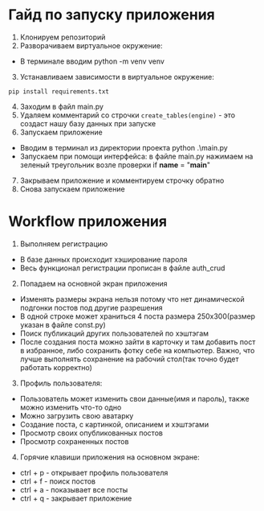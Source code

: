 # Гайд по запуску приложения

1) Клонируем репозиторий
2) Разворачиваем виртуальное окружение:
- В терминале вводим python -m venv venv
3) Устанавливаем зависимости в виртуальное окружение:
```chatinput
pip install requirements.txt
```
4) Заходим в файл main.py
5) Удаляем комментарий со строчки ```create_tables(engine)``` - это создаст нашу базу данных при запуске
6) Запускаем приложение
- Вводим в терминал из директории проекта python .\main.py
- Запускаем при помощи интерфейса: в файле main.py нажимаем на зеленый треугольник возле проверки if __name__ = "__main__"
7) Закрываем приложение и комментируем строчку обратно
8) Снова запускаем приложение


# Workflow приложения
1) Выполняем регистрацию
 - В базе данных происходит хэширование пароля
 - Весь функционал регистрации прописан в файле auth_crud
2) Попадаем на основной экран приложения
 - Изменять размеры экрана нельзя потому что нет динамической подгонки постов под другие разрешения
 - В одной строке может храниться 4 поста размера 250x300(размер указан в файле const.py)
 - Поиск публикаций других пользователей по хэштэгам
 - После создания поста можно зайти в карточку и там добавить пост в избранное, либо сохранить фотку себе на компьютер.
    Важно, что лучше выполнять сохранение на рабочий стол(так точно будет работать корректно)
3) Профиль пользователя:
- Пользователь может изменить свои данные(имя и пароль), также можно изменить что-то одно
- Можно загрузить свою аватарку 
- Создание поста, с картинкой, описанием и хэштэгами
- Просмотр своих опубликованных постов
- Просмотр сохраненных постов
4) Горячие клавиши приложения на основном экране:
- ctrl + p - открывает профиль пользователя
- ctrl + f - поиск постов
- ctrl + a - показывает все посты
- ctrl + q - закрывает приложение